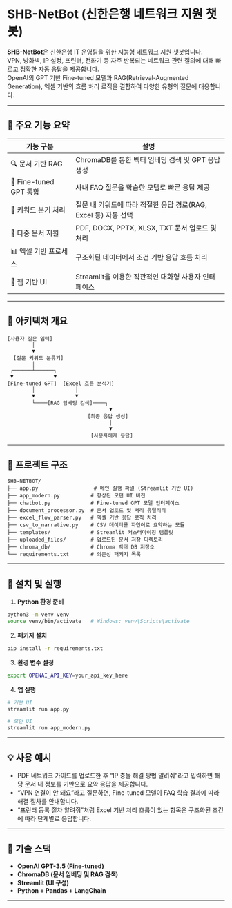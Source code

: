 # SHB-NetBot (신한은행 네트워크 지원 챗봇)

**SHB-NetBot**은 신한은행 IT 운영팀을 위한 지능형 네트워크 지원 챗봇입니다.  
VPN, 방화벽, IP 설정, 프린터, 전화기 등 자주 반복되는 네트워크 관련 질의에 대해 빠르고 정확한 자동 응답을 제공합니다.  
OpenAI의 GPT 기반 Fine-tuned 모델과 RAG(Retrieval-Augmented Generation), 엑셀 기반의 흐름 처리 로직을 결합하여 다양한 유형의 질문에 대응합니다.

---

## 📌 주요 기능 요약

| 기능 구분               | 설명 |
|------------------------|------|
| 🔍 문서 기반 RAG       | ChromaDB를 통한 벡터 임베딩 검색 및 GPT 응답 생성 |
| 🧠 Fine-tuned GPT 통합 | 사내 FAQ 질문을 학습한 모델로 빠른 응답 제공 |
| 🔁 키워드 분기 처리    | 질문 내 키워드에 따라 적절한 응답 경로(RAG, Excel 등) 자동 선택 |
| 📄 다중 문서 지원       | PDF, DOCX, PPTX, XLSX, TXT 문서 업로드 및 처리 |
| 📊 엑셀 기반 프로세스   | 구조화된 데이터에서 조건 기반 응답 흐름 처리 |
| 💬 웹 기반 UI          | Streamlit을 이용한 직관적인 대화형 사용자 인터페이스 |

---

## 🧱 아키텍처 개요

```
[사용자 질문 입력]
        │
        ▼
  [질문 키워드 분류기]
        │
 ┌──────┴──────┐
 ▼             ▼
[Fine-tuned GPT]  [Excel 흐름 분석기]
        │             │
        ▼             ▼
        └────[RAG 임베딩 검색]────┐
                                 ▼
                          [최종 응답 생성]
                                 │
                                 ▼
                           [사용자에게 응답]
```

---

## 📁 프로젝트 구조

```
SHB-NETBOT/
├── app.py                  # 메인 실행 파일 (Streamlit 기반 UI)
├── app_modern.py          # 향상된 모던 UI 버전
├── chatbot.py             # Fine-tuned GPT 모델 인터페이스
├── document_processor.py  # 문서 업로드 및 처리 유틸리티
├── excel_flow_parser.py   # 엑셀 기반 응답 로직 처리
├── csv_to_narrative.py    # CSV 데이터를 자연어로 요약하는 모듈
├── templates/             # Streamlit 커스터마이징 템플릿
├── uploaded_files/        # 업로드된 문서 저장 디렉토리
├── chroma_db/             # Chroma 벡터 DB 저장소
└── requirements.txt       # 의존성 패키지 목록
```

---

## 🚀 설치 및 실행

1. **Python 환경 준비**

```bash
python3 -m venv venv
source venv/bin/activate   # Windows: venv\Scripts\activate
```

2. **패키지 설치**

```bash
pip install -r requirements.txt
```

3. **환경 변수 설정**

```bash
export OPENAI_API_KEY=your_api_key_here
```

4. **앱 실행**

```bash
# 기본 UI
streamlit run app.py

# 모던 UI
streamlit run app_modern.py
```

---

## 💡 사용 예시

- PDF 네트워크 가이드를 업로드한 후 “IP 충돌 해결 방법 알려줘”라고 입력하면 해당 문서 내 정보를 기반으로 요약 응답을 제공합니다.
- “VPN 연결이 안 돼요”라고 질문하면, Fine-tuned 모델이 FAQ 학습 결과에 따라 해결 절차를 안내합니다.
- “프린터 등록 절차 알려줘”처럼 Excel 기반 처리 흐름이 있는 항목은 구조화된 조건에 따라 단계별로 응답합니다.

---

## 🔐 기술 스택

- **OpenAI GPT-3.5 (Fine-tuned)**
- **ChromaDB (문서 임베딩 및 RAG 검색)**
- **Streamlit (UI 구성)**
- **Python + Pandas + LangChain**

---
